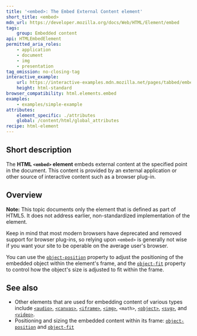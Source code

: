 ```yaml
---
title: '<embed>: The Embed External Content element'
short_title: <embed>
mdn_url: https://developer.mozilla.org/docs/Web/HTML/Element/embed
tags:
    group: Embedded content
api: HTMLEmbedElement
permitted_aria_roles:
    - application
    - document
    - img
    - presentation
tag_omission: no-closing-tag
interactive_example:
    url: https://interactive-examples.mdn.mozilla.net/pages/tabbed/embed.html
    height: html-standard
browser_compatibility: html.elements.embed
examples:
    - examples/simple-example
attributes:
    element_specific: ./attributes
    global: /content/html/global_attributes
recipe: html-element
---
```


## Short description

The **HTML `<embed>` element** embeds external content at the specified
point in the document. This content is provided by an external
application or other source of interactive content such as a browser
plug-in.

## Overview

**Note:** This topic documents only the element that is defined as part
of HTML5. It does not address earlier, non-standardized implementation
of the element.

Keep in mind that most modern browsers have deprecated and removed
support for browser plug-ins, so relying upon `<embed>` is generally not
wise if you want your site to be operable on the average user\'s
browser.

You can use the
[`object-position`](/en-US/docs/Web/CSS/object-position)
property to adjust the positioning of the embedded object within the
element's frame, and the [`object-fit`](/en-US/docs/Web/CSS/object-fit)
property to control how the object\'s size is adjusted to fit within the
frame.

## See also

- Other elements that are used for embedding content of various types
  include
  [`<audio>`](/en-US/docs/Web/HTML/Element/audio),
  [`<canvas>`](/en-US/docs/Web/HTML/Element/canvas),
  [`<iframe>`](/en-US/docs/Web/HTML/Element/iframe),
  [`<img>`](/en-US/docs/Web/HTML/Element/img),
  `<math>`,
  [`<object>`](/en-US/docs/Web/HTML/Element/object),
  [`<svg>`](/en-US/docs/Web/SVG/Element/svg),
  and [`<video>`](/en-US/docs/Web/HTML/Element/video).
- Positioning and sizing the embedded content within its frame:
  [`object-position`](/en-US/docs/Web/CSS/object-position)
  and [`object-fit`](/en-US/docs/Web/CSS/object-fit)
